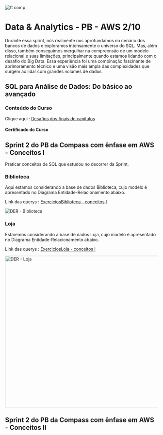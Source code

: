 ![ft comp](https://s3.sa-east-1.amazonaws.com/remotar-assets-prod/company-profile-covers/cl7god9gt00lx04wg4p2a93zt.jpg)

# Data & Analytics - PB - AWS 2/10

Durante essa sprint, nós realmente nos aprofundamos no cenário dos bancos de dados e exploramos 
intensamente o universo do SQL. Mas, além disso, também conseguimos mergulhar na compreensão de um modelo relacional e suas limitações, 
principalmente quando estamos lidando com o desafio do Big Data. Essa experiência foi uma combinação fascinante de aprimoramento técnico e 
uma visão mais ampla das complexidades que surgem ao lidar com grandes volumes de dados.

## SQL para Análise de Dados: Do básico ao avançado

### Conteúdo do Curso

Clique aqui : [Desafios dos finais de capítulos](SQLBasicoAoAvançado/Querys) 

#### Certificado do Curso 

## **Sprint 2** do PB da Compass com ênfase em AWS - Conceitos I

Praticar conceitos de SQL que estudou no decorrer da Sprint.

### Biblioteca

Aqui estamos considerando a base de dados Biblioteca, cujo modelo é apresentado no Diagrama Entidade-Relacionamento abaixo.

Link das querys : [ExerciciosBiblioteca - conceitos I](SQL%20-%20desafios/Biblioteca)

![DER - Biblioteca](https://github.com/EllenCassia/PB-Compass-UOL/assets/102759780/f91f8bc3-641c-46ca-ba81-e3d6d300b7a8)

### Loja 

Estaremos considerando a base de dados Loja, cujo modelo é apresentado no Diagrama Entidade-Relacionamento abaixo.

Link das querys : [ExerciciosLoja - conceitos I](SQL%20-%20desafios/Loja)

<img src="https://img-c.udemycdn.com/redactor/raw/article_lecture/2022-11-08_14-19-44-86b3599525bdcd935f634fe9ddc10c21.png" alt="DER - Loja" width="700" height="500">

## **Sprint 2** do PB da Compass com ênfase em AWS - Conceitos II
